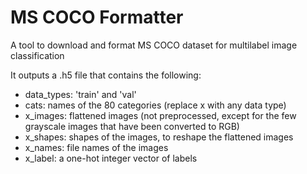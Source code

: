 # MS COCO Formatter

A tool to download and format MS COCO dataset for multilabel image classification

It outputs a .h5 file that contains the following:

* data_types: 'train' and 'val'
* cats: names of the 80 categories
(replace x with any data type)
* x_images: flattened images (not preprocessed, except for the few grayscale images that have been converted to RGB)
* x_shapes: shapes of the images, to reshape the flattened images
* x_names: file names of the images
* x_label: a one-hot integer vector of labels
